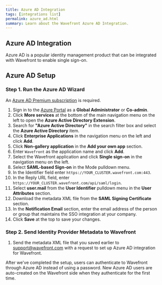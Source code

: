 ```yaml
---
title: Azure AD Integration
tags: [integrations list]
permalink: azure_ad.html
summary: Learn about the Wavefront Azure AD Integration.
---
```

## Azure AD Integration

Azure AD is a popular identity management product that can be integrated with Wavefront to enable single sign-on.
## Azure AD Setup


### Step 1. Run the Azure AD Wizard

An [Azure AD Premium subscription](https://www.microsoft.com/en-us/cloud-platform/azure-active-directory) is required.

1. Sign in to the [Azure Portal](https://portal.azure.com) as a **Global Administrator** or **Co-admin**.
1. Click **More services** at the bottom of the main navigation menu on the left to open the **Azure Active Directory Extension**.
1. Search for **"Azure Active Directory"** in the search filter box and select the **Azure Active Directory** item.
1. Click **Enterprise Applications** in the navigation menu on the left and click **Add**.
1. Click **Non-gallery application** in the **Add your own app** section.
1. Enter `Wavefront` as the application name and click **Add**.
1. Select the Wavefront application and click **Single sign-on** in the navigation menu on the left.
1. Select **SAML-based Sign-on** in the Mode pulldown menu.
1. In the Identifier field enter `https://YOUR_CLUSTER.wavefront.com:443`. 
1. In the Reply URL field, enter `https://YOUR_CLUSTER.wavefront.com/api/saml/login`.
1. Select **user.mail** from the **User Identifier** pulldown menu in the **User Attributes** section.
1. Download the metadata XML file from the **SAML Signing Certificate** section.
1. In the **Notification Email** section, enter the email address of the person or group that maintains the SSO integration at your company.
1. Click **Save** at the top to save your changes.

### Step 2. Send Identity Provider Metadata to Wavefront

1. Send the metadata XML file that you saved earlier to [support@wavefront.com](mailto:support@wavefront.com) with a request to set up Azure AD integration for Wavefront. 

After we've completed the setup, users can authenticate to Wavefront through Azure AD instead of using a password. New Azure AD users are auto-created on the Wavefront side when they authenticate for the first time. 

